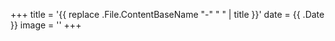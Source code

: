 +++
title = '{{ replace .File.ContentBaseName "-" " " | title }}'
date = {{ .Date }}
image = ''
+++
